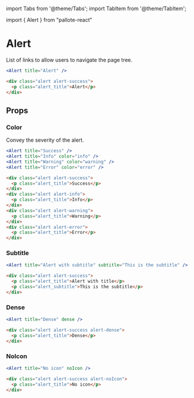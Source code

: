 ---
---
import Tabs from '@theme/Tabs';
import TabItem from '@theme/TabItem';

import { Alert } from "pallote-react"

# Alert

List of links to allow users to navigate the page tree.

<div class="docs_block">
  <Alert title="Alert" variant="notice" />
</div>

<Tabs groupId="package" queryString>
  <TabItem value="react" label="React">

```jsx
<Alert title="Alert" />
```
  </TabItem>
  <TabItem value="css" label="CSS">

```html
<div class="alert alert-success">
  <p class="alert_title">Alert</p>
</div>
```
  </TabItem>
</Tabs>

## Props

### Color

Convey the severity of the alert.

<div class="docs_block">
  <Alert title="Success" variant="notice" />
  <Alert title="Info" color="info" variant="notice" />
  <Alert title="Warning" color="warning" variant="notice" />
  <Alert title="Error" color="error" variant="notice" />
</div>

<Tabs groupId="package" queryString>
  <TabItem value="react" label="React">

```jsx
<Alert title="Success" />
<Alert title="Info" color="info" />
<Alert title="Warning" color="warning" />
<Alert title="Error" color="error" />
```
  </TabItem>
  <TabItem value="css" label="CSS">

```html
<div class="alert alert-success">
  <p class="alert_title">Success</p>
</div>
<div class="alert alert-info">
  <p class="alert_title">Info</p>
</div>
<div class="alert alert-warning">
  <p class="alert_title">Warning</p>
</div>
<div class="alert alert-error">
  <p class="alert_title">Error</p>
</div>
```
  </TabItem>
</Tabs>

<!-- ### Variant

<div class="docs_block">
  <Alert title="Toast" />
  <Alert title="Notice" variant="notice" />
  <Alert title="Bar" variant="bar" />
</div>

<Tabs groupId="package" queryString>
  <TabItem value="react" label="React">

```jsx
<Alert title="Toast" />
<Alert title="Notice" variant="notice" />
<Alert title="Bar" variant="bar" />
```
  </TabItem>
  <TabItem value="css" label="CSS">

```html
<div class="alert alert-success alert-toast">
  <p class="alert_title">Toast</p>
</div>
<div class="alert alert-success alert-notice">
  <p class="alert_title">Notice</p>
</div>
<div class="alert alert-success alert-bar">
  <p class="alert_title">Bar</p>
</div>
```
  </TabItem>
</Tabs> -->

### Subtitle

<div class="docs_block">
  <Alert title="Alert with subtitle" subtitle="This is the subtitle" variant="notice" />
</div>

<Tabs groupId="package" queryString>
  <TabItem value="react" label="React">

```jsx
<Alert title="Alert with subtitle" subtitle="This is the subtitle" />
```
  </TabItem>
  <TabItem value="css" label="CSS">

```html
<div class="alert alert-success">
  <p class="alert_title">Alert with title</p>
  <p class="alert_subtitle">This is the subtitle</p>
</div>
```
  </TabItem>
</Tabs>

### Dense

<div class="docs_block">
  <Alert title="Dense" variant="notice" dense />
</div>

<Tabs groupId="package" queryString>
  <TabItem value="react" label="React">

```jsx
<Alert title="Dense" dense />
```
  </TabItem>
  <TabItem value="css" label="CSS">

```html
<div class="alert alert-success alert-dense">
  <p class="alert_title">Dense</p>
</div>
```
  </TabItem>
</Tabs>

### NoIcon

<div class="docs_block">
  <Alert title="No icon" variant="notice" noIcon />
</div>

<Tabs groupId="package" queryString>
  <TabItem value="react" label="React">

```jsx
<Alert title="No icon" noIcon />
```
  </TabItem>
  <TabItem value="css" label="CSS">

```html
<div class="alert alert-success alert-noIcon">
  <p class="alert_title">No icon</p>
</div>
```
  </TabItem>
</Tabs>

